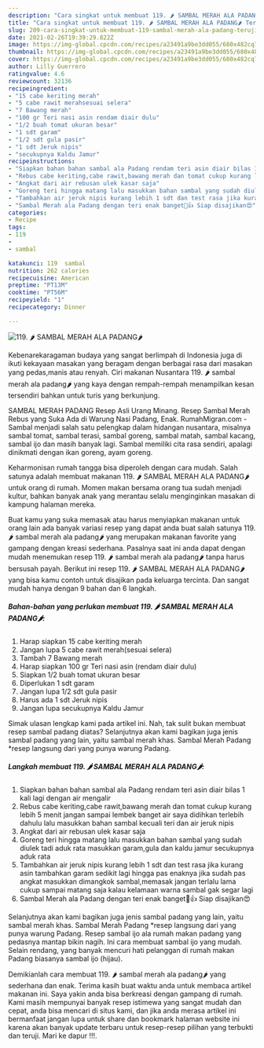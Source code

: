 ```yaml
---
description: "Cara singkat untuk membuat 119. 🌶️ SAMBAL MERAH ALA PADANG🌶️ Teruji"
title: "Cara singkat untuk membuat 119. 🌶️ SAMBAL MERAH ALA PADANG🌶️ Teruji"
slug: 209-cara-singkat-untuk-membuat-119-sambal-merah-ala-padang-teruji
date: 2021-02-26T19:39:29.822Z
image: https://img-global.cpcdn.com/recipes/a23491a9be3dd055/680x482cq70/119-🌶️-sambal-merah-ala-padang🌶️-foto-resep-utama.jpg
thumbnail: https://img-global.cpcdn.com/recipes/a23491a9be3dd055/680x482cq70/119-🌶️-sambal-merah-ala-padang🌶️-foto-resep-utama.jpg
cover: https://img-global.cpcdn.com/recipes/a23491a9be3dd055/680x482cq70/119-🌶️-sambal-merah-ala-padang🌶️-foto-resep-utama.jpg
author: Lilly Guerrero
ratingvalue: 4.6
reviewcount: 32136
recipeingredient:
- "15 cabe keriting merah"
- "5 cabe rawit merahsesuai selera"
- "7 Bawang merah"
- "100 gr Teri nasi asin rendam diair dulu"
- "1/2 buah tomat ukuran besar"
- "1 sdt garam"
- "1/2 sdt gula pasir"
- "1 sdt Jeruk nipis"
- "secukupnya Kaldu Jamur"
recipeinstructions:
- "Siapkan bahan bahan sambal ala Padang rendam teri asin diair bilas 1 kali lagi dengan air mengalir"
- "Rebus cabe keriting,cabe rawit,bawang merah dan tomat cukup kurang lebih 5 menit jangan sampai lembek banget air saya didihkan terlebih dahulu lalu masukkan bahan sambal kecuali teri dan air jeruk nipis"
- "Angkat dari air rebusan ulek kasar saja"
- "Goreng teri hingga matang lalu masukkan bahan sambal yang sudah diulek tadi aduk rata masukkan garam,gula dan kaldu jamur secukupnya aduk rata"
- "Tambahkan air jeruk nipis kurang lebih 1 sdt dan test rasa jika kurang asin tambahkan garam sedikit lagi hingga pas enaknya jika sudah pas angkat masukkan dimangkok sambal,memasak jangan terlalu lama cukup sampai matang saja kalau kelamaan warna sambal gak segar lagi"
- "Sambal Merah ala Padang dengan teri enak banget🤤👍 Siap disajikan😍"
categories:
- Recipe
tags:
- 119
- 
- sambal

katakunci: 119  sambal 
nutrition: 262 calories
recipecuisine: American
preptime: "PT13M"
cooktime: "PT56M"
recipeyield: "1"
recipecategory: Dinner

---
```



![119. 🌶️ SAMBAL MERAH ALA PADANG🌶️](https://img-global.cpcdn.com/recipes/a23491a9be3dd055/680x482cq70/119-🌶️-sambal-merah-ala-padang🌶️-foto-resep-utama.jpg)

Kebenarekaragaman budaya yang sangat berlimpah di Indonesia juga di ikuti kekayaan masakan yang beragam dengan berbagai rasa dari masakan yang pedas,manis atau renyah. Ciri makanan Nusantara 119. 🌶️ sambal merah ala padang🌶️ yang kaya dengan rempah-rempah menampilkan kesan tersendiri bahkan untuk turis yang berkunjung.


SAMBAL MERAH PADANG Resep Asli Urang Minang. Resep Sambal Merah Rebus yang Suka Ada di Warung Nasi Padang, Enak. RumahMigran.com - Sambal menjadi salah satu pelengkap dalam hidangan nusantara, misalnya sambal tomat, sambal terasi, sambal goreng, sambal matah, sambal kacang, sambal ijo dan masih banyak lagi. Sambal memiliki cita rasa sendiri, apalagi dinikmati dengan ikan goreng, ayam goreng.

Keharmonisan rumah tangga bisa diperoleh dengan cara mudah. Salah satunya adalah membuat makanan 119. 🌶️ SAMBAL MERAH ALA PADANG🌶️ untuk orang di rumah. Momen makan bersama orang tua sudah menjadi kultur, bahkan banyak anak yang merantau selalu menginginkan masakan di kampung halaman mereka.

Buat kamu yang suka memasak atau harus menyiapkan makanan untuk orang lain ada banyak variasi resep yang dapat anda buat salah satunya 119. 🌶️ sambal merah ala padang🌶️ yang merupakan makanan favorite yang gampang dengan kreasi sederhana. Pasalnya saat ini anda dapat dengan mudah menemukan resep 119. 🌶️ sambal merah ala padang🌶️ tanpa harus bersusah payah.
Berikut ini resep 119. 🌶️ SAMBAL MERAH ALA PADANG🌶️ yang bisa kamu contoh untuk disajikan pada keluarga tercinta. Dan sangat mudah hanya dengan 9 bahan dan 6 langkah.


<!--inarticleads1-->

##### Bahan-bahan yang perlukan membuat 119. 🌶️ SAMBAL MERAH ALA PADANG🌶️:

1. Harap siapkan 15 cabe keriting merah
1. Jangan lupa 5 cabe rawit merah(sesuai selera)
1. Tambah 7 Bawang merah
1. Harap siapkan 100 gr Teri nasi asin (rendam diair dulu)
1. Siapkan 1/2 buah tomat ukuran besar
1. Diperlukan 1 sdt garam
1. Jangan lupa 1/2 sdt gula pasir
1. Harus ada 1 sdt Jeruk nipis
1. Jangan lupa secukupnya Kaldu Jamur


Simak ulasan lengkap kami pada artikel ini. Nah, tak sulit bukan membuat resep sambal padang diatas? Selanjutnya akan kami bagikan juga jenis sambal padang yang lain, yaitu sambal merah khas. Sambal Merah Padang *resep langsung dari yang punya warung Padang. 

<!--inarticleads2-->

##### Langkah membuat  119. 🌶️ SAMBAL MERAH ALA PADANG🌶️:

1. Siapkan bahan bahan sambal ala Padang rendam teri asin diair bilas 1 kali lagi dengan air mengalir
1. Rebus cabe keriting,cabe rawit,bawang merah dan tomat cukup kurang lebih 5 menit jangan sampai lembek banget air saya didihkan terlebih dahulu lalu masukkan bahan sambal kecuali teri dan air jeruk nipis
1. Angkat dari air rebusan ulek kasar saja
1. Goreng teri hingga matang lalu masukkan bahan sambal yang sudah diulek tadi aduk rata masukkan garam,gula dan kaldu jamur secukupnya aduk rata
1. Tambahkan air jeruk nipis kurang lebih 1 sdt dan test rasa jika kurang asin tambahkan garam sedikit lagi hingga pas enaknya jika sudah pas angkat masukkan dimangkok sambal,memasak jangan terlalu lama cukup sampai matang saja kalau kelamaan warna sambal gak segar lagi
1. Sambal Merah ala Padang dengan teri enak banget🤤👍 Siap disajikan😍


Selanjutnya akan kami bagikan juga jenis sambal padang yang lain, yaitu sambal merah khas. Sambal Merah Padang *resep langsung dari yang punya warung Padang. Resep sambal ijo ala rumah makan padang yang pedasnya mantap bikin nagih. Ini cara membuat sambal ijo yang mudah. Selain rendang, yang banyak mencuri hati pelanggan di rumah makan Padang biasanya sambal ijo (hijau). 

Demikianlah cara membuat 119. 🌶️ sambal merah ala padang🌶️ yang sederhana dan enak. Terima kasih buat waktu anda untuk membaca artikel makanan ini. Saya yakin anda bisa berkreasi dengan gampang di rumah. Kami masih mempunyai banyak resep istimewa yang sangat mudah dan cepat, anda bisa mencari di situs kami, dan jika anda merasa artikel ini bermanfaat jangan lupa untuk share dan bookmark halaman website ini karena akan banyak update terbaru untuk resep-resep pilihan yang terbukti dan teruji. Mari ke dapur !!!. 
